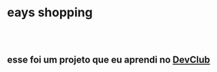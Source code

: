 <h1>eays shopping</h1>
<br>
<br>
<h2>esse foi um projeto que eu aprendi no <a href="https://rodolfomori.com.br/">DevClub</a><h2>

